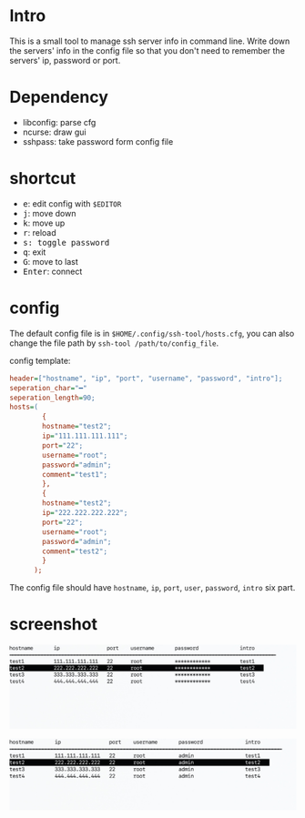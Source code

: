 # Intro

This is a small tool to manage ssh server info in command line. Write down the servers' info in the config file so that you don't need to remember the servers' ip, password or port.

# Dependency

* libconfig: parse cfg
* ncurse: draw gui
* sshpass: take password form config file

# shortcut

* <kbd>e</kbd>: edit config with `$EDITOR`
* <kbd>j</kbd>: move down
* <kbd>k</kbd>: move up
* <kbd>r</kbd>: reload
* <kbd>s</kdb>: toggle password
* <kbd>q</kbd>: exit
* <kbd>G</kbd>: move to last
* <kbd>Enter</kbd>: connect

# config

The default config file is in `$HOME/.config/ssh-tool/hosts.cfg`, you can also change the file path by `ssh-tool /path/to/config_file`.

config template:

```cfg
header=["hostname", "ip", "port", "username", "password", "intro"];
seperation_char="━"
seperation_length=90;
hosts=(
        {
        hostname="test2";
        ip="111.111.111.111";
        port="22";
        username="root";
        password="admin";
        comment="test1";
        },
        {
        hostname="test2";
        ip="222.222.222.222";
        port="22";
        username="root";
        password="admin";
        comment="test2";
        }
      );
```

The config file should have `hostname`, `ip`, `port`, `user`, `password`, `intro` six part.

# screenshot

![hide](./img/hide.jpg)

![show](./img/show.jpg)
